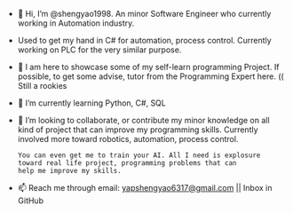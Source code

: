 - 👋 Hi, I’m @shengyao1998. An minor Software Engineer who currently working in Automation industry.
-    Used to get my hand in C# for automation, process control. Currently working on PLC for the very similar purpose.

- 👀 I am here to showcase some of my self-learn programming Project. If possible, to get some advise, tutor from the
      Programming Expert here. (( Still a rookies

- 🌱 I’m currently learning Python, C#, SQL

- 💞️ I’m looking to collaborate, or contribute my minor knowledge on all kind of project that can improve my programming skills. 
      Currently involved more toward robotics, automation, process control.
      
      You can even get me to train your AI. All I need is explosure toward real life project, programming problems that can
      help me improve my skills.

- 📫 Reach me through email: yapshengyao6317@gmail.com || Inbox in GitHub
